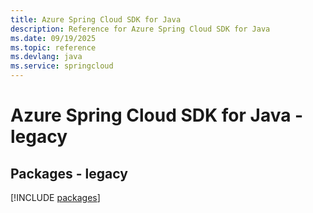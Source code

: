 ```yaml
---
title: Azure Spring Cloud SDK for Java
description: Reference for Azure Spring Cloud SDK for Java
ms.date: 09/19/2025
ms.topic: reference
ms.devlang: java
ms.service: springcloud
---
```

# Azure Spring Cloud SDK for Java - legacy
## Packages - legacy
[!INCLUDE [packages](spring-cloud-index.md)]